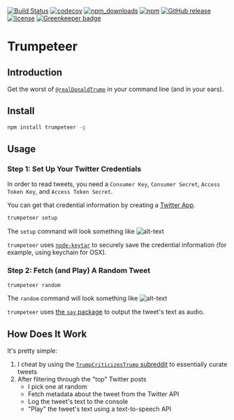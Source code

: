 [![Build Status](https://travis-ci.org/jaebradley/trumpeteer.svg?branch=master)](https://travis-ci.org/jaebradley/trumpeteer)
[![codecov](https://codecov.io/gh/jaebradley/trumpeteer/branch/master/graph/badge.svg)](https://codecov.io/gh/jaebradley/trumpeteer)
[![npm_downloads](https://img.shields.io/npm/dt/trumpeteer.svg)](https://www.npmjs.com/package/trumpeteer)
[![npm](https://img.shields.io/npm/v/trumpeteer.svg)](https://www.npmjs.com/package/trumpeteer)
[![GitHub release](https://img.shields.io/github/release/jaebradley/trumpeteer.svg)](https://github.com/jaebradley/trumpeteer/releases)
[![license](https://img.shields.io/github/license/jaebradley/trumpeteer.svg)]() [![Greenkeeper badge](https://badges.greenkeeper.io/jaebradley/trumpeteer.svg)](https://greenkeeper.io/)


# Trumpeteer

## Introduction
Get the worst of [`@realDonaldTrump`](https://twitter.com/realDonaldTrump) in your command line (and in your ears).

## Install
```bash
npm install trumpeteer -g
```

## Usage

### Step 1: Set Up Your Twitter Credentials

In order to read tweets, you need a `Consumer Key`, `Consumer Secret`, `Access Token Key`, and `Access Token Secret`.

You can get that credential information by creating a [Twitter App](https://apps.twitter.com/).

```bash
trumpeteer setup
```

The `setup` command will look something like
![alt-text](https://imgur.com/F4zFPnG.png)

`trumpeteer` uses [`node-keytar`](https://github.com/atom/node-keytar) to securely save the credential information (for example, using keychain for OSX).

### Step 2: Fetch (and Play) A Random Tweet

```bash
trumpeteer random
```

The `random` command will look something like
![alt-text](https://imgur.com/maZodWc.png)

`trumpeteer` uses [the `say` package](https://github.com/marak/say.js/) to output the tweet's text as audio.

## How Does It Work

It's pretty simple:

1. I cheat by using the [`TrumpCriticizesTrump` subreddit](https://www.reddit.com/r/TrumpCriticizesTrump) to essentially curate tweets
2. After filtering through the "top" Twitter posts
    * I pick one at random
    * Fetch metadata about the tweet from the Twitter API
    * Log the tweet's text to the console
    * "Play" the tweet's text using a text-to-speech API
